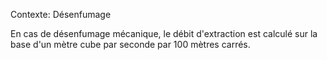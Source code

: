 Contexte: Désenfumage

En cas de désenfumage mécanique, le débit d'extraction est calculé sur la base d'un mètre cube par seconde par 100 mètres carrés.